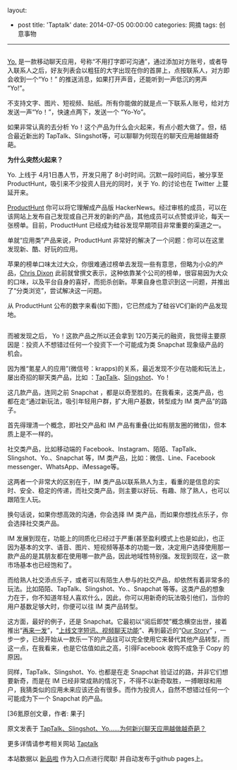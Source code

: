layout: 
  - post 
title: 'Taptalk' 
date: 2014-07-05 00:00:00 
categories: 网摘 
tags: 创意事物 
---

<p><img src="http://a.36krcnd.com/photo/2014/6a54811e541bc3c05edbd211a89b26cc.png" alt=""/></p>

<p><a target="_blank" data-no-turbolink="true" href="http://www.justyo.co/">Yo.</a> 是一款移动聊天应用，号称“不用打字即可沟通”，通过添加对方账号，或者导入联系人之后，好友列表会以粗狂的大字出现在你的首屏上，点按联系人，对方即会收到一个“Yo！” 的推送消息，如果打开声音，还能听到一声低沉的男声 “Yo!”。</p>

<p>不支持文字、图片、短视频、贴纸。所有你能做的就是点一下联系人账号，给对方发送一声“Yo！”，快速点两下，发送一个 “Yo-Yo”。</p>

<p>如果非常认真的去分析 Yo！这个产品为什么会火起来，有点小题大做了。但，结合最近新出的 TapTalk、Slingshot等，可以聊聊为何现在的聊天应用越做越奇葩。</p>

<p><strong>为什么突然火起来？</strong></p>

<p>Yo. 上线于 4月1日愚人节，开发只用了 8小时时间。沉默一段时间后，被分享至 ProductHunt，吸引来不少投资人目光的同时，关于 Yo. 的讨论也在 Twitter 上蔓延开来。</p>

<p><a target="_blank" data-no-turbolink="true" href="http://www.36kr.com/p/212392.html">ProductHunt</a> 你可以将它理解成产品版 HackerNews。经过审核的成员，可以在该网站上发布自己发现或自己开发的新的产品，其他成员可以点赞或评论，每天一张榜单。目前，ProductHunt 已经成为硅谷发现早期项目非常重要的渠道之一。</p>

<p>单就“应用类”产品来说，ProductHunt 非常好的解决了一个问题：你可以在这里发现新、酷、好玩的应用。</p>

<p>苹果的榜单口味太过大众，你很难通过榜单去发现一些有意思，但略为小众的产品，<a target="_blank" data-no-turbolink="true" href="http://www.36kr.com/p/211968.html">Chris Dixon</a> 此前就曾撰文表示，这种依靠某个公司的榜单，很容易因为大众的口味，以及平台自身的喜好，而扼杀创新。苹果自身也意识到这一问题，并推出了“分类浏览”，尝试解决这一问题。</p>

<p>从 ProductHunt 公布的数字来看(如下图)，它已然成为了硅谷VC们新的产品发现地。</p>

<p><img src="http://a.36krcnd.com/photo/2014/4fdd18826ef66100bb12830a2fe3ccd1.png" alt=""/></p>

<p>而被发现之后， Yo！这款产品之所以还会拿到 120万美元的融资，我觉得主要原因是：投资人不想错过任何一个投资下一个可能成为类 Snapchat 现象级产品的机会。</p>

<p>因为推“氪星人的应用”(微信号：krapps)的关系，最近发现不少在功能和玩法上，屡出奇招的聊天类产品，比如 ：<a target="_blank" data-no-turbolink="true" href="http://www.36kr.com/p/212667.html">TapTalk</a>、<a target="_blank" data-no-turbolink="true" href="http://www.36kr.com/p/212953.html">Slingshot</a>、Yo！</p>

<p>这几款产品，连同之前 Snapchat ，都是以奇至胜的。在我看来，这类产品，也都在走“通过新玩法，吸引年轻用户群，扩大用户基数，转型成为 IM 类产品”的路子。 </p>

<p>首先得理清一个概念，即社交产品和 IM 产品有重叠(比如有朋友圈的微信)，但本质上是不一样的。</p>

<p>社交类产品，比如移动端的 Facebook、Instagram、陌陌、TapTalk、Slingshot、Yo.、Snapchat 等，IM 类产品，比如：微信、Line、Facebook messenger、WhatsApp、iMessage等。</p>

<p>这两者一个非常大的区别在于，IM 类产品以联系熟人为主，看重的是信息的实时、安全、稳定的传递，而社交类产品，则主要以好玩、有趣、除了熟人，也可以跟陌生人玩。</p>

<p>换句话说，如果你想高效的沟通，你会选择 IM 类产品，而如果你想找点乐子，你会选择社交类产品。</p>

<p>IM 发展到现在，功能上的同质化已经过于严重(甚至盈利模式上也是如此)，也正因为基本的文字、语音、图片、短视频等基本的功能一致，决定用户选择使用那一款产品的是其朋友都在使用哪一款产品，因此地域性特别强。发现到现在，这一款市场基本也已经饱和了。</p>

<p>而给熟人社交添点乐子，或者可以有陌生人参与的社交产品，却依然有着非常多的玩法。比如陌陌、TapTalk、Slingshot、Yo.、Snapchat 等等。这类产品的想象力在于，你不知道年轻人喜欢什么，因此，你可以用新奇的玩法吸引他们，当你的用户基数足够大时，你便可以往 IM 类产品转型。</p>

<p>这方面，最好的例子，还是 Snapchat。它最初以“阅后即焚”概念横空出世，接着推出“<a target="_blank" data-no-turbolink="true" href="http://www.36kr.com/p/208600.html">再来一发</a>”，“<a target="_blank" data-no-turbolink="true" href="http://www.36kr.com/p/211813.html">上线文字短讯、视频聊天功能</a>”、再到最近的“<a target="_blank" data-no-turbolink="true" href="http://www.36kr.com/p/212957.html">Our Story</a>” ，一步一步，已经开始从一款乐一下的产品往可以完全使用它来替代其他产品转型，而这一点，在我看来，也是它估值如此之高，引得Facebook 收购不成急于 Copy 的原因。</p>

<p>同样，TapTalk、Slingshot、Yo. 也都是在走 Snapchat 验证过的路，并非它们想要新奇，而是在 IM 已经非常成熟的情况下，不得不以新奇取胜，一搏眼球和用户，我猜类似的应用未来应该还会有很多。而作为投资人，自然不想错过任何一个可能成为下一个 Snapchat 的产品。</p>
					<p>[<span>36氪</span>原创文章，作者: 果子]</p>
					<p></p>  



原文发表于 [TapTalk、Slingshot、Yo......为何新兴聊天应用越做越奇葩？](http://www.36kr.com/p/213083.html)  

更多详情请参考相关网站 [Taptalk](http://itunes.apple.com/app/id847490276)  

本站数据以 [新品啦](http://xinpinla.com/) 作为入口点进行爬取! 并自动发布于github pages上。  
